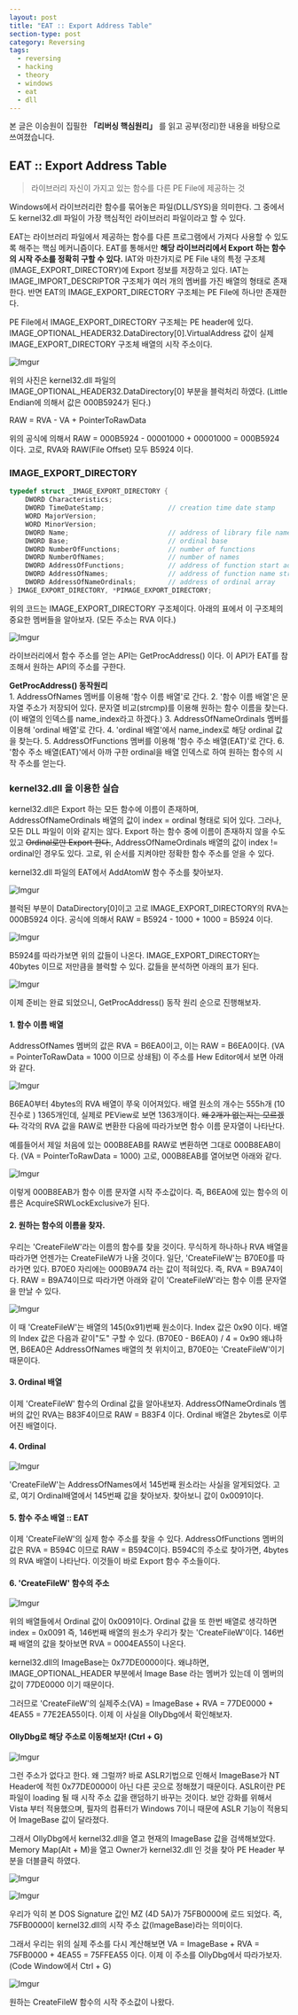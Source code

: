 ```yaml
---
layout: post
title: "EAT :: Export Address Table"
section-type: post
category: Reversing
tags:
  - reversing
  - hacking
  - theory
  - windows
  - eat
  - dll
---
```


본 글은 이승원이 집필한 **「리버싱 핵심원리」** 를 읽고 공부(정리)한 내용을 바탕으로 쓰여졌습니다.

## EAT :: Export Address Table

> 라이브러리 자신이 가지고 있는 함수를 다른 PE File에 제공하는 것

Windows에서 라이브러리란 함수를 묶어놓은 파일(DLL/SYS)을 의미한다. 그 중에서도 kernel32.dll 파일이 가장 핵심적인 라이브러리 파일이라고 할 수 있다.

EAT는 라이브러리 파일에서 제공하는 함수를 다른 프로그램에서 가져다 사용할 수 있도록 해주는 핵심 메커니즘이다. EAT를 통해서만 **해당 라이브러리에서 Export 하는 함수의 시작 주소를 정확히 구할 수 있다.** IAT와 마찬가지로 PE File 내의 특정 구조체(IMAGE_EXPORT_DIRECTORY)에 Export 정보를 저장하고 있다. IAT는 IMAGE_IMPORT_DESCRIPTOR 구조체가 여러 개의 멤버를 가진 배열의 형태로 존재한다. 반면 EAT의 IMAGE_EXPORT_DIRECTORY 구조체는 PE File에 하나만 존재한다.

PE File에서 IMAGE_EXPORT_DIRECTORY 구조체는 PE header에 있다. IMAGE_OPTIONAL_HEADER32.DataDirectory[0].VirtualAddress 값이 실제 IMAGE_EXPORT_DIRECTORY 구조체 배열의 시작 주소이다.

![Imgur](http://i.imgur.com/CeWN3k1.png)

위의 사진은 kernel32.dll 파일의 IMAGE_OPTIONAL_HEADER32.DataDirectory[0] 부분을 블럭처리 하였다. (Little Endian에 의해서 값은 000B5924가 된다.)

RAW = RVA - VA + PointerToRawData

위의 공식에 의해서 RAW = 000B5924 - 00001000 + 00001000 = 000B5924 이다. 고로, RVA와 RAW(File Offset) 모두 B5924 이다.

### IMAGE_EXPORT_DIRECTORY

```c
typedef struct _IMAGE_EXPORT_DIRECTORY {
    DWORD Characteristics;
    DWORD TimeDateStamp;                // creation time date stamp
    WORD MajorVersion;
    WORD MinorVersion;
    DWORD Name;                         // address of library file name
    DWORD Base;                         // ordinal base
    DWORD NumberOfFunctions;            // number of functions
    DWORD NumberOfNames;                // number of names
    DWORD AddressOfFunctions;           // address of function start address array
    DWORD AddressOfNames;               // address of function name string array
    DWORD AddressOfNameOrdinals;        // address of ordinal array
} IMAGE_EXPORT_DIRECTORY, *PIMAGE_EXPORT_DIRECTORY;
```

위의 코드는 IMAGE_EXPORT_DIRECTORY 구조체이다. 아래의 표에서 이 구조체의 중요한 멤버들을 알아보자. (모든 주소는 RVA 이다.)

![Imgur](http://i.imgur.com/00j2u3d.png)

라이브러리에서 함수 주소를 얻는 API는 GetProcAddress() 이다. 이 API가 EAT를 참조해서 원하는 API의 주소를 구한다.

**GetProcAddress() 동작원리**<br />
1\. AddressOfNames 멤버를 이용해 '함수 이름 배열'로 간다.
2\. '함수 이름 배열'은 문자열 주소가 저장되어 있다. 문자열 비교(strcmp)를 이용해 원하는 함수 이름을 찾는다. (이 배열의 인덱스를 name_index라고 하겠다.)
3\. AddressOfNameOrdinals 멤버를 이용해 'ordinal 배열'로 간다.
4\. 'ordinal 배열'에서 name_index로 해당 ordinal 값을 찾는다.
5\. AddressOfFunctions 멤버를 이용해 '함수 주소 배열(EAT)'로 간다.
6\. '함수 주소 배열(EAT)'에서 아까 구한 ordinal을 배열 인덱스로 하여 원하는 함수의 시작 주소를 얻는다.

### kernel32.dll 을 이용한 실습

kernel32.dll은 Export 하는 모든 함수에 이름이 존재하며, AddressOfNameOrdinals 배열의 값이 index = ordinal 형태로 되어 있다. 그러나, 모든 DLL 파일이 이와 같지는 않다. Export 하는 함수 중에 이름이 존재하지 않을 수도 있고 ~~Ordinal로만 Export 한다.~~, AddressOfNameOrdinals 배열의 값이 index != ordinal인 경우도 있다. 고로, 위 순서를 지켜야만 정확한 함수 주소를 얻을 수 있다.

kernel32.dll 파일의 EAT에서 AddAtomW 함수 주소를 찾아보자.

![Imgur](http://i.imgur.com/CeWN3k1.png)

블럭된 부분이 DataDirectory\[0\]이고 고로 IMAGE_EXPORT_DIRECTORY의 RVA는 000B5924 이다. 공식에 의해서 RAW = B5924 - 1000 + 1000 = B5924 이다.

![Imgur](http://i.imgur.com/w8AfEF4.png)

B5924를 따라가보면 위의 값들이 나온다. IMAGE_EXPORT_DIRECTORY는 40bytes 이므로 저만큼을 블럭할 수 있다. 값들을 분석하면 아래의 표가 된다.

![Imgur](http://i.imgur.com/qLB6BpG.png)

이제 준비는 완료 되었으니, GetProcAddress() 동작 원리 순으로 진행해보자.

#### 1\. 함수 이름 배열

AddressOfNames 멤버의 값은 RVA = B6EA0이고, 이는 RAW = B6EA0이다. (VA = PointerToRawData = 1000 이므로 상쇄됨) 이 주소를 Hew Editor에서 보면 아래와 같다.

![Imgur](http://i.imgur.com/uxu8QDE.png)

B6EA0부터 4bytes의 RVA 배열이 쭈욱 이어져있다. 배열 원소의 개수는 555h개 (10진수로 ) 1365개인데, 실제로 PEView로 보면 1363개이다. ~~왜 2개가 없는지는 모르겠다.~~ 각각의 RVA 값을 RAW로 변환한 다음에 따라가보면 함수 이름 문자열이 나타난다.

예를들어서 제일 처음에 있는 000B8EAB를 RAW로 변환하면 그대로 000B8EAB이다. (VA = PointerToRawData = 1000) 고로, 000B8EAB를 열어보면 아래와 같다.

![Imgur](http://i.imgur.com/xmTIb5K.png)

이렇게 000B8EAB가 함수 이름 문자열 시작 주소값이다. 즉, B6EA0에 있는 함수의 이름은 AcquireSRWLockExclusive가 된다.

#### 2\. 원하는 함수의 이름을 찾자.

우리는 'CreateFileW'라는 이름의 함수를 찾을 것이다. 무식하게 하나하나 RVA 배열을 따라가면 언젠가는 CreateFileW가 나올 것이다. 일단, 'CreateFileW'는 B70E0를 따라가면 있다. B70E0 자리에는 000B9A74 라는 값이 적혀있다. 즉, RVA = B9A74이다. RAW = B9A74이므로 따라가면 아래와 같이 'CreateFileW'라는 함수 이름 문자열을 만날 수 있다.

![Imgur](http://i.imgur.com/2O4g6uq.png)

이 때 'CreateFileW'는 배열의 145(0x91)번째 원소이다. Index 값은 0x90 이다. 배열의 Index 값은 다음과 같이"도" 구할 수 있다. (B70E0 - B6EA0) / 4 = 0x90 왜냐하면, B6EA0은 AddressOfNames 배열의 첫 위치이고, B70E0는 'CreateFileW'이기 때문이다.

#### 3\. Ordinal 배열

이제 'CreateFileW' 함수의 Ordinal 값을 알아내보자. AddressOfNameOrdinals 멤버의 값인 RVA는 B83F4이므로 RAW = B83F4 이다. Ordinal 배열은 2bytes로 이루어진 배열이다.

#### 4\. Ordinal

![Imgur](http://i.imgur.com/gxaEj0t.png)

'CreateFileW'는 AddressOfNames에서 145번째 원소라는 사실을 알게되었다. 고로, 여기 Ordinal배열에서 145번째 값을 찾아보자. 찾아보니 값이 0x0091이다.

#### 5\. 함수 주소 배열 :: EAT

이제 'CreateFileW'의 실제 함수 주소를 찾을 수 있다. AddressOfFunctions 멤버의 값은 RVA = B594C 이므로 RAW = B594C이다. B594C의 주소로 찾아가면, 4bytes의 RVA 배열이 나타난다. 이것들이 바로 Export 함수 주소들이다.

#### 6\. 'CreateFileW' 함수의 주소

![Imgur](http://i.imgur.com/fNEFGzF.png)

위의 배열들에서 Ordinal 값이 0x0091이다. Ordinal 값을 또 한번 배열로 생각하면 index = 0x0091 즉, 146번째 배열의 원소가 우리가 찾는 'CreateFileW'이다. 146번째 배열의 값을 찾아보면 RVA = 0004EA55이 나온다.

kernel32.dll의 ImageBase는 0x77DE0000이다. 왜냐하면, IMAGE_OPTIONAL_HEADER 부분에서 Image Base 라는 멤버가 있는데 이 멤버의 값이 77DE0000 이기 때문이다.

그러므로 'CreateFileW'의 실제주소(VA) = ImageBase + RVA = 77DE0000 + 4EA55 = 77E2EA55이다. 이제 이 사실을 OllyDbg에서 확인해보자.

#### OllyDbg로 해당 주소로 이동해보자! (Ctrl + G)

![Imgur](http://i.imgur.com/egf9Fcf.png)

그런 주소가 없다고 한다. 왜 그럴까? 바로 ASLR기법으로 인해서 ImageBase가 NT Header에 적힌 0x77DE0000이 아닌 다른 곳으로 정해졌기 때문이다. ASLR이란 PE 파일이 loading 될 때 시작 주소 값을 랜덤하기 바꾸는 것이다. 보안 강화를 위해서 Vista 부터 적용했으며, 필자의 컴퓨터가 Windows 7이니 때문에 ASLR 기능이 적용되어 ImageBase 값이 달라졌다.

그래서 OllyDbg에서 kernel32.dll을 열고 현재의 ImageBase 값을 검색해보았다. Memory Map(Alt + M)을 열고 Owner가 kernel32.dll 인 것을 찾아 PE Header 부분을 더블클릭 하였다.

![Imgur](http://i.imgur.com/VzCIfK7.png)

![Imgur](http://i.imgur.com/3vQIyOP.png)

우리가 익히 본 DOS Signature 값인 MZ (4D 5A)가 75FB0000에 로드 되었다. 즉, 75FB0000이 kernel32.dll의 시작 주소 값(ImageBase)라는 의미이다.

그래서 우리는 위의 실제 주소를 다시 계산해보면 VA = ImageBase + RVA = 75FB0000 + 4EA55 = 75FFEA55 이다. 이제 이 주소를 OllyDbg에서 따라가보자. (Code Window에서 Ctrl + G)

![Imgur](http://i.imgur.com/TTG1Y7K.png)

원하는 CreateFileW 함수의 시작 주소값이 나왔다.
